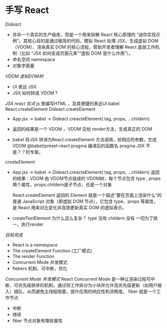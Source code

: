 # 手写 React

*Dideact*
  - 并非一个真实的生产级库，而是一个用来拆解 React 核心原理的 “迷你实现示例”。其核心目的是通过极简的代码，模拟 React 处理 JSX、生成虚拟 DOM（VDOM）、渲染真实 DOM 的核心流程，帮助开发者理解 React 底层工作机制（比如 “JSX 如何变成页面元素”“虚拟 DOM 是什么作用”）。
  - 命名空间 namespace
  - 对象字面量

*VDOM 虚拟DOM树*
  - UI 表达 JSX
  - JSX 如何转成 VDOM ?

*JSX react 优点*
  js 里编写HTML ，及其便捷的表达UI
  babel React.createElement
  Dideact.createElement

- App.jsx -> babel -> Dideact.creacteElement( tag, props, ...childern)
- 返回的结果是一个 VDOM ，VDOM 交给 render方法，生成真正的 DOM

- babel 将JSX 转译为React.createElement 方法调用，给相应的参数，生成VDOM
  @babel/preset-react pragma 编译后的函数名
  pragma JSX 不是？？的专属，

*createElement*
- App.jsx -> babel -> Dideact.creacteElement( tag, props, ...childern)
    返回的结果：VDOM
    由 VDOM节点组成的 VDOM树，每个节点包含 type , props两个属性，props.childern是子节点，也是一个对象

    React.createElement 返回的 Element 就是一个描述“要在页面上渲染什么”的普通 JavaScript 对象（即虚拟 DOM 节点），它包含 type、props 等属性，是 React 用来对比变化并高效更新真实 DOM 的虚拟表示。

- createTextElement 为什么这么复杂？
    type 没有
    childern 没有
    一切为了统一，执行render

*目前完成*
- React is a namespace
- The createElement Function (工厂模式)
- The render Function
- Concurrent Mode 并发模式
- fiebers 机制，可中断，优化

*Concurrent Mode 并发模式*
  React Concurrent Mode 是一种让渲染过程可中断、可优先级排序的机制，通过将工作拆分为小块并允许高优先级更新（如用户输入）插队，从而避免主线程阻塞，提升应用的响应性和流畅度。
  fiber 就是一个工作节点
  - 中断 
  - 继续
  - fiber 节点对象有哪些属性

